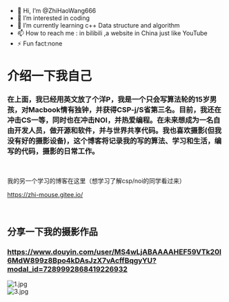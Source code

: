 - 👋 Hi, I’m @ZhiHaoWang666
- 👀 I’m interested in coding
- 🌱 I’m currently learning c++ Data structure and algorithm
- 📫 How to reach me : in bilibili ,a website in China just like YouTube
- ⚡ Fun fact:none

# 介绍一下我自己

### 在上面，我已经用英文放了个洋P，我是一个只会写算法轮的15岁男孩，对Macbook情有独钟，并获得CSP-j/S省第三名。目前，我还在冲击CS一等，同时也在冲击NOI，并热爱编程。在未来想成为一名自由开发人员，做开源和软件，并与世界共享代码。我也喜欢摄影(但我没有好的摄影设备)，这个博客将记录我的写的算法、学习和生活，编写的代码，摄影的日常工作。

<br/>

我的另一个学习的博客在这里（想学习了解csp/noi的同学看过来）

https://zhi-mouse.gitee.io/

<br/>

## 分享一下我的摄影作品

### https://www.douyin.com/user/MS4wLjABAAAAHEF59VTk20l6MdW899z8Bpo4kDAsJzX7vAcffBqgyYU?modal_id=7289992868419226932

![1.jpg](https://p9-pc-sign.douyinpic.com/tos-cn-i-0813/oIxKcSzbEfADI8ClMAhNAQAAAEaSteTryMbAgB~tplv-dy-aweme-images:q75.webp?biz_tag=aweme_images&from=3213915784&s=PackSourceEnum_AWEME_DETAIL&sc=image&se=false&x-expires=1709092800&x-signature=8JDuQm86vATU8qx8F5PQxfwKaLw%3D)
<br/>
![3.jpg](https://p9-pc-sign.douyinpic.com/tos-cn-i-0813c001/oMGKnbJ3ADeNQ2gCiAlgeCYWIp90AAUiBA9Am5~tplv-dy-aweme-images:q75.webp?biz_tag=aweme_images&from=3213915784&s=PackSourceEnum_AWEME_DETAIL&sc=image&se=false&x-expires=1709092800&x-signature=lLERi4Rzq2DcFqLWdQHG6n2LTgk%3D)



<!---
ZhiHaoWang666/ZhiHaoWang666 is a ✨ special ✨ repository because its `README.md` (this file) appears on your GitHub profile.
You can click the Preview link to take a look at your changes.
--->
